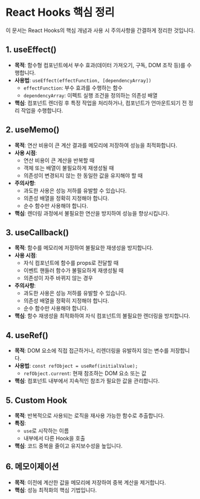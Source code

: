 # React Hooks 핵심 정리

이 문서는 React Hooks의 핵심 개념과 사용 시 주의사항을 간결하게 정리한 것입니다.

## 1. useEffect()

* **목적**: 함수형 컴포넌트에서 부수 효과(데이터 가져오기, 구독, DOM 조작 등)를 수행합니다.
* **사용법**: `useEffect(effectFunction, [dependencyArray])`
    * `effectFunction`: 부수 효과를 수행하는 함수
    * `dependencyArray`: 이펙트 실행 조건을 정의하는 의존성 배열
* **핵심**: 컴포넌트 렌더링 후 특정 작업을 처리하거나, 컴포넌트가 언마운트되기 전 정리 작업을 수행합니다.

## 2. useMemo()

* **목적**: 연산 비용이 큰 계산 결과를 메모리에 저장하여 성능을 최적화합니다.
* **사용 시점**:
    * 연산 비용이 큰 계산을 반복할 때
    * 객체 또는 배열이 불필요하게 재생성될 때
    * 의존성이 변경되지 않는 한 동일한 값을 유지해야 할 때
* **주의사항**:
    * 과도한 사용은 성능 저하를 유발할 수 있습니다.
    * 의존성 배열을 정확히 지정해야 합니다.
    * 순수 함수만 사용해야 합니다.
* **핵심**: 렌더링 과정에서 불필요한 연산을 방지하여 성능을 향상시킵니다.

## 3. useCallback()

* **목적**: 함수를 메모리에 저장하여 불필요한 재생성을 방지합니다.
* **사용 시점**:
    * 자식 컴포넌트에 함수를 props로 전달할 때
    * 이벤트 핸들러 함수가 불필요하게 재생성될 때
    * 의존성이 자주 바뀌지 않는 경우
* **주의사항**:
    * 과도한 사용은 성능 저하를 유발할 수 있습니다.
    * 의존성 배열을 정확히 지정해야 합니다.
    * 순수 함수만 사용해야 합니다.
* **핵심**: 함수 재생성을 최적화하여 자식 컴포넌트의 불필요한 렌더링을 방지합니다.

## 4. useRef()

* **목적**: DOM 요소에 직접 접근하거나, 리렌더링을 유발하지 않는 변수를 저장합니다.
* **사용법**: `const refObject = useRef(initialValue);`
    * `refObject.current`: 현재 참조하는 DOM 요소 또는 값
* **핵심**: 컴포넌트 내부에서 지속적인 참조가 필요한 값을 관리합니다.

## 5. Custom Hook

* **목적**: 반복적으로 사용되는 로직을 재사용 가능한 함수로 추출합니다.
* **특징**:
    * `use`로 시작하는 이름
    * 내부에서 다른 Hook을 호출
* **핵심**: 코드 중복을 줄이고 유지보수성을 높입니다.

## 6. 메모이제이션

* **목적**: 이전에 계산한 값을 메모리에 저장하여 중복 계산을 제거합니다.
* **핵심**: 성능 최적화의 핵심 기법입니다.
